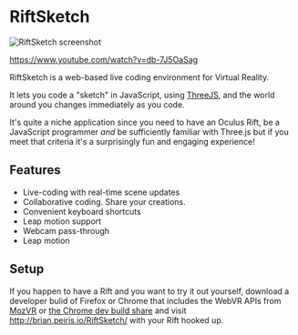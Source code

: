 # RiftSketch

![RiftSketch screenshot](http://i.imgur.com/3XwM1Rk.png)

https://www.youtube.com/watch?v=db-7J5OaSag

RiftSketch is a web-based live coding environment for Virtual Reality.

It lets you code a "sketch" in JavaScript, using
[ThreeJS](http://threejs.org/), and the world around you changes immediately
as you code.

It's quite a niche application since you need to have an Oculus Rift, be a
JavaScript programmer *and* be sufficiently familiar with Three.js but if you
meet that criteria it's a surprisingly fun and engaging experience!

## Features
- Live-coding with real-time scene updates
- Collaborative coding. Share your creations.
- Convenient keyboard shortcuts
- Leap motion support
- Webcam pass-through
- Leap motion

## Setup

If you happen to have a Rift and you want to try it out yourself, download a
developer bulid of Firefox or Chrome that includes the WebVR APIs from
[MozVR](http://mozvr.com/downloads) or
[the Chrome dev build share](https://drive.google.com/folderview?id=0BzudLt22BqGRbW9WTHMtOWMzNjQ&usp=sharing#list)
and visit http://brian.peiris.io/RiftSketch/ with your Rift hooked up.
